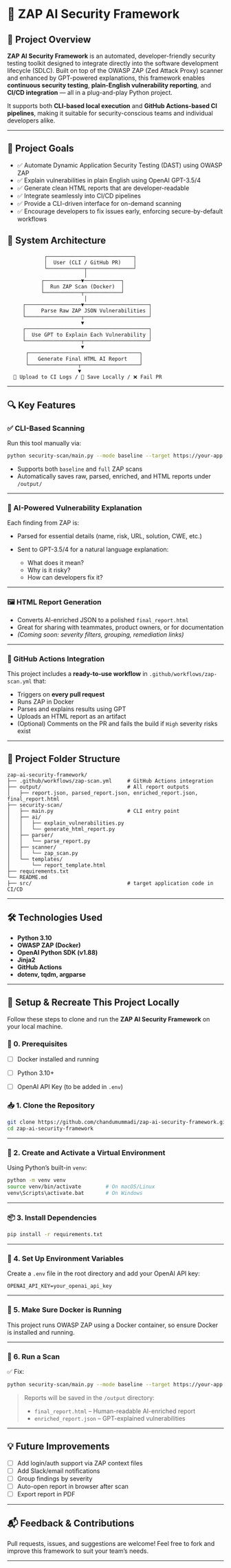 
# 🔐 ZAP AI Security Framework

## 🚀 Project Overview

**ZAP AI Security Framework** is an automated, developer-friendly security testing toolkit designed to integrate directly into the software development lifecycle (SDLC). Built on top of the OWASP ZAP (Zed Attack Proxy) scanner and enhanced by GPT-powered explanations, this framework enables **continuous security testing**, **plain-English vulnerability reporting**, and **CI/CD integration** — all in a plug-and-play Python project.

It supports both **CLI-based local execution** and **GitHub Actions-based CI pipelines**, making it suitable for security-conscious teams and individual developers alike.

---

## 🎯 Project Goals

- ✅ Automate Dynamic Application Security Testing (DAST) using OWASP ZAP  
- ✅ Explain vulnerabilities in plain English using OpenAI GPT-3.5/4  
- ✅ Generate clean HTML reports that are developer-readable  
- ✅ Integrate seamlessly into CI/CD pipelines  
- ✅ Provide a CLI-driven interface for on-demand scanning  
- ✅ Encourage developers to fix issues early, enforcing secure-by-default workflows  


## 🧱 System Architecture

```
            ┌────────────────────────────┐
            │  User (CLI / GitHub PR)    │
            └────────────┬───────────────┘
                         │
           ┌────────────▼────────────┐
           │  Run ZAP Scan (Docker)  │
           └────────────┬────────────┘
                         │
     ┌──────────────────▼─────────────────────┐
     │     Parse Raw ZAP JSON Vulnerabilities │
     └──────────────────┬─────────────────────┘
                        ▼
     ┌────────────────────────────────────────┐
     │  Use GPT to Explain Each Vulnerability │
     └──────────────────┬─────────────────────┘
                        ▼
      ┌────────────────────────────────────┐
      │   Generate Final HTML AI Report    │
      └────────────────┬───────────────────┘
                       ▼
  📨 Upload to CI Logs / 📄 Save Locally / ❌ Fail PR
```



---

## 🔍 Key Features

### ✅ CLI-Based Scanning

Run this tool manually via:

```bash
python security-scan/main.py --mode baseline --target https://your-app.com
````

* Supports both `baseline` and `full` ZAP scans
* Automatically saves raw, parsed, enriched, and HTML reports under `/output/`

---

### 🤖 AI-Powered Vulnerability Explanation

Each finding from ZAP is:

* Parsed for essential details (name, risk, URL, solution, CWE, etc.)
* Sent to GPT-3.5/4 for a natural language explanation:

  * What does it mean?
  * Why is it risky?
  * How can developers fix it?

---

### 🖼️ HTML Report Generation

* Converts AI-enriched JSON to a polished `final_report.html`
* Great for sharing with teammates, product owners, or for documentation
* *(Coming soon: severity filters, grouping, remediation links)*

---

### 🔁 GitHub Actions Integration

This project includes a **ready-to-use workflow** in `.github/workflows/zap-scan.yml` that:

* Triggers on **every pull request**
* Runs ZAP in Docker
* Parses and explains results using GPT
* Uploads an HTML report as an artifact
* (Optional) Comments on the PR and fails the build if `High` severity risks exist

---

## 📁 Project Folder Structure

```
zap-ai-security-framework/
├── .github/workflows/zap-scan.yml     # GitHub Actions integration
├── output/                            # All report outputs
│   ├── report.json, parsed_report.json, enriched_report.json, final_report.html
├── security-scan/
│   ├── main.py                        # CLI entry point
│   ├── ai/
│   │   ├── explain_vulnerabilities.py
│   │   └── generate_html_report.py
│   ├── parser/
│   │   └── parse_report.py
│   ├── scanner/
│   │   └── zap_scan.py
│   └── templates/
│       └── report_template.html
├── requirements.txt
└── README.md
├── src/                               # target application code in CI/CD
```

---

## 🛠️ Technologies Used

* **Python 3.10**
* **OWASP ZAP (Docker)**
* **OpenAI Python SDK (v1.88)**
* **Jinja2**
* **GitHub Actions**
* **dotenv, tqdm, argparse**

---

## 🔧 Setup & Recreate This Project Locally
Follow these steps to clone and run the **ZAP AI Security Framework** on your local machine.

### 🧷 0. Prerequisites

- [ ] Docker installed and running  
- [ ] Python 3.10+  
- [ ] OpenAI API Key (to be added in `.env`)



### 📥 1. Clone the Repository

```bash
git clone https://github.com/chandumummadi/zap-ai-security-framework.git
cd zap-ai-security-framework
```

---

### 🧪 2. Create and Activate a Virtual Environment

Using Python’s built-in `venv`:

```bash
python -m venv venv
source venv/bin/activate        # On macOS/Linux
venv\Scripts\activate.bat       # On Windows
```

---

### 📦 3. Install Dependencies

```bash
pip install -r requirements.txt
```

---

### 🔐 4. Set Up Environment Variables

Create a `.env` file in the root directory and add your OpenAI API key:

```env
OPENAI_API_KEY=your_openai_api_key

```

---

### 🐳 5. Make Sure Docker is Running

This project runs OWASP ZAP using a Docker container, so ensure Docker is installed and running.

---

### 🚀 6. Run a Scan


✅ Fix:

```bash
python security-scan/main.py --mode baseline --target https://your-app.com
```

> Reports will be saved in the `/output` directory:
>
> * `final_report.html` – Human-readable AI-enriched report
> * `enriched_report.json` – GPT-explained vulnerabilities

---




## 💡 Future Improvements

* [ ] Add login/auth support via ZAP context files
* [ ] Add Slack/email notifications
* [ ] Group findings by severity
* [ ] Auto-open report in browser after scan
* [ ] Export report in PDF

---

## 📬 Feedback & Contributions

Pull requests, issues, and suggestions are welcome! Feel free to fork and improve this framework to suit your team’s needs.

---


